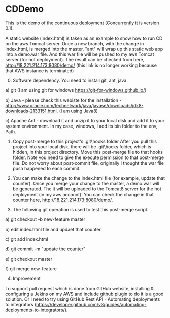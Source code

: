 # CDDemo
This is the demo of the continuous deployment (Concurrently it is version 0.1).

A static website (index.html) is taken as an example to show how to run CD on the aws Tomcat server.
Once a new branch, with the change in index.html, is merged into the master, "ant" will wrap up this static web app into a demo.war file.
And this war file will be pushed to my aws Tomcat server (for hot deployment).
The result can be checked from here, http://18.221.214.173:8080/demo/ (this link is no longer working because that AWS instance is terminated)

0. Software dependency.
You need to install git, ant, java.

a) git
(I am using git for windows https://git-for-windows.github.io/)

b) Java - please check this webiste for the installation - 
http://www.oracle.com/technetwork/java/javase/downloads/jdk8-downloads-2133151.html.
(I am using Java8)

c) Apache Ant - download it and unzip it to your local disk and add it to your system environment.
In my case, windows, I add its bin folder to the env, Path.

1. Copy post-merge to this project's .git\hooks folder
After you pull this project into your local disk, there will be .git\hooks folder, which is hidden, in this project directory.
Move this post-merge file to that hooks folder. 
Note you need to give the execute permission to that post-merge file.
Do not worry about post-commit file, originally I thought the war file push happened to each commit.

2. You can make the change to the index.html file (for example, update that counter).
Once you merge your change to the master, a demo.war will be generated.
The it will be uploaded to the Tomcat8 server for the hot deployment (in my aws account).
You can check the change in that counter here, http://18.221.214.173:8080/demo/.

3. The following git operation is used to test this post-merge script.

a) git checkout -b new-feature master

b) edit index.html file and updaet that counter

c) git add index.html

d) git commit -m "update the counter"

e) git checkout master

f) git merge new-feature

4. Improvement

To support pull request which is done from GitHub website, installing & configuring a Jekins on my AWS and include github plugin to do it is a good solution. Or I need to try using GitHub Rest API - Automating deployments to integrators (https://developer.github.com/v3/guides/automating-deployments-to-integrators/).
